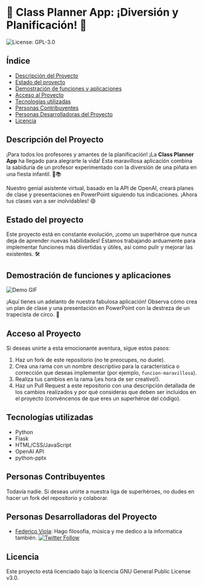 # 🚀 Class Planner App: ¡Diversión y Planificación! 🚀

![License: GPL-3.0](https://img.shields.io/badge/license-GPL--3.0-blue)

## Índice
- [Descripción del Proyecto](#descripción-del-proyecto)
- [Estado del proyecto](#estado-del-proyecto)
- [Demostración de funciones y aplicaciones](#demostración-de-funciones-y-aplicaciones)
- [Acceso al Proyecto](#acceso-al-proyecto)
- [Tecnologías utilizadas](#tecnologías-utilizadas)
- [Personas Contribuyentes](#personas-contribuyentes)
- [Personas Desarrolladoras del Proyecto](#personas-desarrolladoras-del-proyecto)
- [Licencia](#licencia)

## Descripción del Proyecto

¡Para todos los profesores y amantes de la planificación! ¡La **Class Planner App** ha llegado para alegrarte la vida! Esta maravillosa aplicación combina la sabiduría de un profesor experimentado con la diversión de una piñata en una fiesta infantil. 🎉📚

Nuestro genial asistente virtual, basado en la API de OpenAI, creará planes de clase y presentaciones en PowerPoint siguiendo tus indicaciones. ¡Ahora tus clases van a ser inolvidables! 😄

## Estado del proyecto

Este proyecto está en constante evolución, ¡como un superhéroe que nunca deja de aprender nuevas habilidades! Estamos trabajando arduamente para implementar funciones más divertidas y útiles, así como pulir y mejorar las existentes. 🛠️

## Demostración de funciones y aplicaciones

![Demo GIF](https://media.giphy.com/media/v1.Y2lkPTc5MGI3NjExYTY0M2M4ZjI3YjQ5NDdiY2I2YWY4MDIxYzQyODQ2MGJlZjMyMDYwMSZlcD12MV9pbnRlcm5hbF9naWZzX2dpZklkJmN0PWc/eJrInUzRsoiw7gFxDh/giphy.gif)

¡Aquí tienes un adelanto de nuestra fabulosa aplicación! Observa cómo crea un plan de clase y una presentación en PowerPoint con la destreza de un trapecista de circo. 🎪

## Acceso al Proyecto

Si deseas unirte a esta emocionante aventura, sigue estos pasos:

1. Haz un fork de este repositorio (no te preocupes, no duele).
2. Crea una rama con un nombre descriptivo para la característica o corrección que deseas implementar (por ejemplo, `funcion-maravillosa`).
3. Realiza tus cambios en la rama (¡es hora de ser creativo!).
4. Haz un Pull Request a este repositorio con una descripción detallada de los cambios realizados y por qué consideras que deben ser incluidos en el proyecto (convéncenos de que eres un superhéroe del código).

## Tecnologías utilizadas

- Python
- Flask
- HTML/CSS/JavaScript
- OpenAI API
- python-pptx

## Personas Contribuyentes

Todavía nadie. Si deseas unirte a nuestra liga de superhéroes, no dudes en hacer un fork del repositorio y colaborar.

## Personas Desarrolladoras del Proyecto

- [Federico Viola](https://fedeviola.bio.link/): Hago filosofía, música y me dedico a la informatica también.
[![Twitter Follow](https://img.shields.io/twitter/follow/federicoviola?style=social)](https://twitter.com/federicoviola)

## Licencia

Este proyecto está licenciado bajo la licencia GNU General Public License v3.0.

